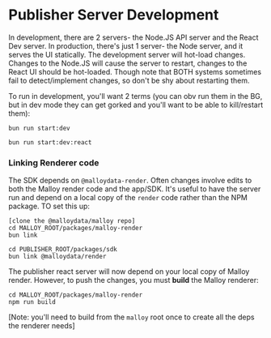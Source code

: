 # Publisher Server Development

In development, there are 2 servers- the Node.JS API server and the React Dev server.
In production, there's just 1 server- the Node server, and it serves the UI statically.
The development server will hot-load changes. Changes to the Node.JS will cause the server to restart, changes to the React UI should be hot-loaded. Though note that BOTH systems sometimes fail to detect/implement changes, so don't be shy about restarting them.

To run in development, you'll want 2 terms (you can obv run them in the BG, but in dev mode they
can get gorked and you'll want to be able to kill/restart them):
```
bun run start:dev 
```
```
bun run start:dev:react
```

### Linking Renderer code
The SDK depends on `@malloydata-render`. Often changes involve edits to both the Malloy render code and the app/SDK. It's useful to have the server run and depend on a local copy of the `render` code rather than the NPM package. TO set this up:
```
[clone the @malloydata/malloy repo]
cd MALLOY_ROOT/packages/malloy-render
bun link

cd PUBLISHER_ROOT/packages/sdk
bun link @malloydata/render
```

The publisher react server will now depend on your local copy of Malloy render. However, to push the changes, you must **build** the Malloy renderer:
```
cd MALLOY_ROOT/packages/malloy-render
npm run build
``` 
[Note: you'll need to build from the `malloy` root once to create all the deps the renderer needs]
